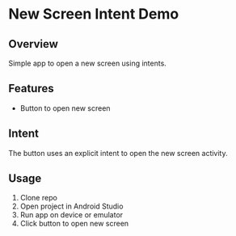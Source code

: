<h1>New Screen Intent Demo</h1>

<h2>Overview</h2>

<p>Simple app to open a new screen using intents.</p>

<h2>Features</h2>

<ul>
  <li>Button to open new screen</li>
</ul>

<h2>Intent</h2>

<p>The button uses an explicit intent to open the new screen activity.</p>

<h2>Usage</h2> 

<ol>
  <li>Clone repo</li>
  <li>Open project in Android Studio</li>
  <li>Run app on device or emulator</li>
  <li>Click button to open new screen</li>
</ol>

